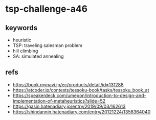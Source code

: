 # tsp-challenge-a46

## keywords
- heuristic
- TSP: traveling salesman problem
- hill climbing
- SA: simulated annealing

## refs
- <https://book.mynavi.jp/ec/products/detail/id=131288>
- <https://atcoder.jp/contests/tessoku-book/tasks/tessoku_book_at>
- <https://speakerdeck.com/umepon/introduction-to-design-and-implementation-of-metaheuristics?slide=52>
- <https://gasin.hatenadiary.jp/entry/2019/09/03/162613>
- <https://shindannin.hatenadiary.com/entry/20121224/1356364040>
